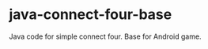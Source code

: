 java-connect-four-base
======================

Java code for simple connect four. Base for Android game.
